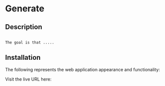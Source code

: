 # Generate

## Description
```

The goal is that .....
```

## Installation

The following represents the web application appearance and functionality:

Visit the live URL here: 